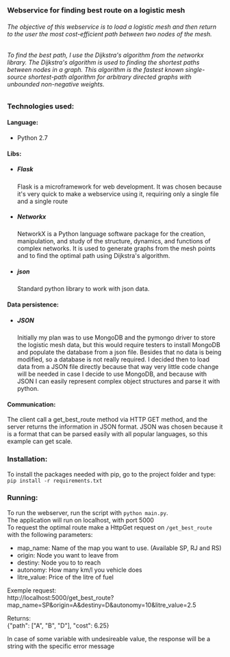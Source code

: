 ### Webservice for finding best route on a logistic mesh

###### The objective of this webservice is to load a logistic mesh and then return to the user the most cost-efficient path between two nodes of the mesh.
###### To find the best path, I use the Dijkstra's algorithm from the networkx library. The Dijkstra's algorithm is used to finding the shortest paths between nodes in a graph. This algorithm is the fastest known single-source shortest-path algorithm for arbitrary directed graphs with unbounded non-negative weights.

### Technologies used:
#### Language:
*  Python 2.7

#### Libs:
* ##### Flask

   Flask is a microframework for web development. It was chosen because it's very quick to make a webservice using it, requiring only a single file and a single route
* ##### Networkx

   NetworkX is a Python language software package for the creation, manipulation, and study of the structure, dynamics, and functions of complex networks. It is used to generate graphs from the mesh points and to find the optimal path using Dijkstra's algorithm.

* ##### json

   Standard python library to work with json data.

#### Data persistence:
* ##### JSON

  Initially my plan was to use MongoDB and the pymongo driver to store the logistic mesh data, but this would require testers to install MongoDB and populate the database from a json file. Besides that no data is being modified, so a database is not really required. I decided then to load data from a JSON file directly because that way very little code change will be needed in case I decide to use MongoDB, and because with JSON I can easily represent complex object structures and parse it with python.

#### Communication:

   The client call a get_best_route method via HTTP GET method, and the server returns the information in JSON format. JSON was chosen because it is a format that can be parsed easily with all popular languages, so this example can get scale.  

### Installation:

   To install the packages needed with pip, go to the project folder and type:  
    `pip install -r requirements.txt`

### Running:

  To run the webserver, run the script with `python main.py`.  
  The application will run on localhost, with port 5000  
  To request the optimal route make a HttpGet request on  `/get_best_route` with the following parameters:
  * map_name: Name of the map you want to use. (Available SP, RJ and RS)
  * origin: Node you want to leave from
  * destiny: Node you to to reach
  * autonomy: How many km/l you vehicle does
  * litre_value: Price of the litre of fuel

Exemple request:  
  http://localhost:5000/get_best_route?map_name=SP&origin=A&destiny=D&autonomy=10&litre_value=2.5

Returns:  
  {"path": ["A", "B", "D"], "cost": 6.25}

In case of some variable with undesireable value, the response will be a string with the specific error message
